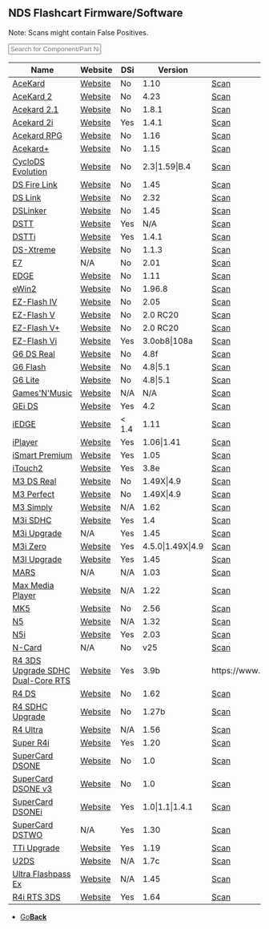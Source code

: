 <link href="table.css" rel="stylesheet">
<script src="jquery-3.2.1.min.js"></script>
<script type="text/javascript" charset="utf8" src="//cdn.datatables.net/1.10.16/js/jquery.dataTables.js"></script>
<script>
$(document).ready( function () {
    $('#FlashTable').DataTable( {
        paging: false,
		searching: true,
		dom: 'tpri'
    } );
} );
</script>

<script>
function searchFunction() {

    var table = $('#FlashTable').DataTable();
	var input = document.getElementById("FlashInput");
    table.search( input.value ).draw();
};
</script>

## NDS Flashcart Firmware/Software

Note: Scans might contain False Positives.

<input type="text" id="FlashInput" onkeyup="searchFunction()" placeholder="Search for Component/Part Number/Specification">

<table id="FlashTable" class="display">
    <thead>
        <tr>
            <th>Name</th>
            <th>Website</th>
			<th>DSi</th>
			<th>Version</th>
			<th>Scan</th>
        </tr>
    </thead>
    <tbody>
    <tr>
	    <td><a href="AceKard.zip">AceKard</a></td>
		<td><a href="http://www.acekard.com">Website</a></td>
		<td>No</td>
		<td>1.10</td>
		<td><a href="https://www.virustotal.com/#/file/88b88e2615f4d20aec63919a9994c1ee940e33388de2bd36340671e1469e2bc1/detection">Scan</a></td>
	</tr>
    <tr>
	    <td><a href="Acekard2.zip">AceKard 2</a></td>
		<td><a href="http://www.acekard.com">Website</a></td>
		<td>No</td>
		<td>4.23</td>
		<td><a href="https://www.virustotal.com/#/file/037ec6bb9f6f56a5bbeaed6aebee578bf14056c02b70fcfdcfdb92c5e69aaa14/detection">Scan</a></td>
	</tr>
    <tr>
	    <td><a href="Acekard21.zip">Acekard 2.1</a></td>
		<td><a href="http://www.acekard.com">Website</a></td>
		<td>No</td>
		<td>1.8.1</td>
		<td><a href="https://www.virustotal.com/#/file/5765a29cfa045cce9b9d5db6ef201c4baf143cf02b067e4de31e12f13594642f/detection">Scan</a></td>
	</tr>
    <tr>
	    <td><a href="Acekard2i.zip">Acekard 2i</a></td>
		<td><a href="http://www.acekard.com">Website</a></td>
		<td>Yes</td>
		<td>1.4.1</td>
		<td><a href="https://www.virustotal.com/#/file/6c7dbe833a0b7835ed4267968e675860ccba0b4d27b845d96902fdc48fa6a0e8/detection">Scan</a></td>
	</tr>
    <tr>
	    <td><a href="AcekardRPG.zip">Acekard RPG</a></td>
		<td><a href="http://www.acekard.com">Website</a></td>
		<td>No</td>
		<td>1.16</td>
		<td><a href="https://www.virustotal.com/#/file/6a2c63cc41db41da15c9eb459f3c0f2f13e803c4d6dece4838d3d7b3b5eeb33f/detection">Scan</a></td>
	</tr>
    <tr>
	    <td><a href="Acekard+.zip">Acekard+</a></td>
		<td><a href="http://www.acekard.com">Website</a></td>
		<td>No</td>
		<td>1.15</td>
		<td><a href="https://www.virustotal.com/#/file/42b415daa454f0705e7ce14a662362130bfd5824c629149f58c4a0e74002b687/detection">Scan</a></td>
	</tr>
    <tr>
	    <td><a href="CycoloDSEvo.zip">CycloDS Evolution</a></td>
		<td><a href="http://www.cyclopsds.com">Website</a></td>
		<td>No</td>
		<td>2.3|1.59|B.4</td>
		<td><a href="https://www.virustotal.com/#/file/ecc4a0fab6cdc9f0c8203a029ae6be5b690f606405d31fc1f33ce9602cb02d93/detection">Scan</a></td>
	</tr>
    <tr>
	    <td><a href="DSFireLink.zip">DS Fire Link</a></td>
		<td><a href="http://dsfirelink.com">Website</a></td>
		<td>No</td>
		<td>1.45</td>
		<td><a href="https://www.virustotal.com/#/file/63ad22aec84e799ea78cf8e069127f8add4d69e83c9ff12cd40b2b29d8fb4f5c/detection">Scan</a></td>
	</tr>
    <tr>
	    <td><a href="DSLink.zip">DS Link</a></td>
		<td><a href="http://www.ds-link.net/">Website</a></td>
		<td>No</td>
		<td>2.32</td>
		<td><a href="https://www.virustotal.com/#/file/e13c9b1c208aabbbefd0c79689d5985a1d0876aaf9b36baecb78ea7fc591ecc5/detection">Scan</a></td>
	</tr>
    <tr>
	    <td><a href="DSLinker.zip">DSLinker</a></td>
		<td><a href="http://www.dslinker.com/">Website</a></td>
		<td>No</td>
		<td>1.45</td>
		<td><a href="https://www.virustotal.com/#/file/53599e749ff0ab7dc3b4dad0511f11fe04eca27948c8410ded48a9b80f279284/detection">Scan</a></td>
	</tr>
    <tr>
	    <td><a href="DSTT.zip">DSTT</a></td>
		<td><a href="http://www.ndstt.com/">Website</a></td>
		<td>Yes</td>
		<td>N/A</td>
		<td><a href="https://www.virustotal.com/#/file/5ff790beb2def9b2d6501aab620bd62b92157015044f2ddd0a429c2cf19685d9/detection">Scan</a></td>
	</tr>
    <tr>
	    <td><a href="DSTTi.zip">DSTTi</a></td>
		<td><a href="http://www.ndstt.com/">Website</a></td>
		<td>Yes</td>
		<td>1.4.1</td>
		<td><a href="https://www.virustotal.com/#/file/5ff790beb2def9b2d6501aab620bd62b92157015044f2ddd0a429c2cf19685d9/detection">Scan</a></td>
	</tr>
    <tr>
	    <td><a href="DS-Xtreme.zip">DS-Xtreme</a></td>
		<td><a href="http://www.ds-x.com/">Website</a></td>
		<td>No</td>
		<td>1.1.3</td>
		<td><a href="https://www.virustotal.com/#/file/42da2af0402216452f76860014af0b332dfe51c48aafb4cb5a03c9601cc6ee76/detection">Scan</a></td>
	</tr>
    <tr>
	    <td><a href="E7.zip">E7</a></td>
		<td>N/A</td>
		<td>No</td>
		<td>2.01</td>
		<td><a href="https://www.virustotal.com/#/file/8177fb04f2a6eee76907f6a6e74355bd87a6e91e83b7f5585519036e20d8fc04/detection">Scan</a></td>
	</tr>
    <tr>
	    <td><a href="EDGE.zip">EDGE</a></td>
		<td><a href="http://www.edge-ds.cn/">Website</a></td>
		<td>No</td>
		<td>1.11</td>
		<td><a href="https://www.virustotal.com/#/file/6ea7ee0e636254a18cfb945933aaa380c265f7bd59d855ce9966e176b230d9e0/detection">Scan</a></td>
	</tr>
    <tr>
	    <td><a href="eWin2.zip">eWin2</a></td>
		<td><a href="http://www.ewin2.net/">Website</a></td>
		<td>No</td>
		<td>1.96.8</td>
		<td><a href="https://www.virustotal.com/#/file/ffd271657722f53e2cda71daaa093e14d8ef9f3d66808ec45837b7c2400ed8ec/detection">Scan</a></td>
	</tr>
    <tr>
	    <td><a href="EZ-FlashIV.zip">EZ-Flash IV</a></td>
		<td><a href="http://www.ezflash.cn/">Website</a></td>
		<td>No</td>
		<td>2.05</td>
		<td><a href="https://www.virustotal.com/#/file/8881506392478848b57c7726924ea8437c6b0cd5b51715577682b563333523c5/detection">Scan</a></td>
	</tr>
    <tr>
	    <td><a href="EZ-FlashV.zip">EZ-Flash V</a></td>
		<td><a href="http://www.ezflash.cn/">Website</a></td>
		<td>No</td>
		<td>2.0 RC20</td>
		<td><a href="https://www.virustotal.com/#/file/21284ae2b6d2601b7474023e58f16663961646bb063492d503b4d19ec8519c15/detection">Scan</a></td>
	</tr>
    <tr>
	    <td><a href="EZ-FlashV.zip">EZ-Flash V+</a></td>
		<td><a href="http://www.ezflash.cn/">Website</a></td>
		<td>No</td>
		<td>2.0 RC20</td>
		<td><a href="https://www.virustotal.com/#/file/21284ae2b6d2601b7474023e58f16663961646bb063492d503b4d19ec8519c15/detection">Scan</a></td>
	</tr>
    <tr>
	    <td><a href="EZ-FlashVi.zip">EZ-Flash Vi</a></td>
		<td><a href="http://www.ezflash.cn/">Website</a></td>
		<td>Yes</td>
		<td>3.0ob8|108a</td>
		<td><a href="https://www.virustotal.com/#/file/5a4ca734c46325861d9f3b2b6efb975ad90de43295670347992d71575bef352c/detection">Scan</a></td>
	</tr>
    <tr>
	    <td><a href="G6DSReal.zip">G6 DS Real</a></td>
		<td><a href="http://www.g6flash.com/">Website</a></td>
		<td>No</td>
		<td>4.8f</td>
		<td><a href="https://www.virustotal.com/#/file/ef4eff8926be19053d763601339fdeaf164133152fdac7b01bec08127315ee74/detection">Scan</a></td>
	</tr>
    <tr>
	    <td><a href="G6Flash.zip">G6 Flash</a></td>
		<td><a href="http://www.g6flash.com/">Website</a></td>
		<td>No</td>
		<td>4.8|5.1</td>
		<td><a href="https://www.virustotal.com/#/file/626e4ad774f4d62d617271971fa7667fceeda11a4cf82256af89a6e754c0338a/detection">Scan</a></td>
	</tr>
    <tr>
	    <td><a href="G6Flash.zip">G6 Lite</a></td>
		<td><a href="http://www.g6flash.com/">Website</a></td>
		<td>No</td>
		<td>4.8|5.1</td>
		<td><a href="https://www.virustotal.com/#/file/626e4ad774f4d62d617271971fa7667fceeda11a4cf82256af89a6e754c0338a/detection">Scan</a></td>
	</tr>
    <tr>
	    <td><a href="GamesNMusic.zip">Games'N'Music</a></td>
		<td><a href="http://us.codejunkies.com/Products/NDS-Games-n-Music__EF000155.aspx">Website</a></td>
		<td>N/A</td>
		<td>N/A</td>
		<td><a href="https://www.virustotal.com/#/file/95a60d70f0d05412afb27ee3f2068f212b5cd6c700e1cd2c0111003f4ad73d86/detection">Scan</a></td>
	</tr>
    <tr>
	    <td><a href="GEiDS.zip">GEi DS</a></td>
		<td><a href="http://www.ge.ndsi.in/">Website</a></td>
		<td>Yes</td>
		<td>4.2</td>
		<td><a href="https://www.virustotal.com/#/file/025af37e5e6d1c5c65d069b753cd95f3cf55c1c263ac9a621e25c6dd9ec7ba21/detection">Scan</a></td>
	</tr>
    <tr>
	    <td><a href="iEDGE.zip">iEDGE</a></td>
		<td><a href="http://www.edge-ds.cn/">Website</a></td>
		<td>< 1.4</td>
		<td>1.11</td>
		<td><a href="https://www.virustotal.com/#/file/3f46f0ca422de4220a9e62a553127650f7e5f58ce1fce7c0b9ff699458f9871b/detection">Scan</a></td>
	</tr>
    <tr>
	    <td><a href="iPlayer.zip">iPlayer</a></td>
		<td><a href="http://www.dsiplayer.com/">Website</a></td>
		<td>Yes</td>
		<td>1.06|1.41</td>
		<td><a href="https://www.virustotal.com/#/file/52920dbf0c2e29d41df0bc7b4531e5dd610719e1bf2653a89f7eb0777451500b/detection">Scan</a></td>
	</tr>
    <tr>
	    <td><a href="iSmartPremium.zip">iSmart Premium</a></td>
		<td><a href="http://ismartds.com">Website</a></td>
		<td>Yes</td>
		<td>1.05</td>
		<td><a href="https://www.virustotal.com/#/file/f2c01d507db8061890636191c02ba52d76bafbc4c07109b4797bd7b2a8dcf283/detection">Scan</a></td>
	</tr>
    <tr>
	    <td><a href="iTouch2.zip">iTouch2</a></td>
		<td><a href="http://www.itouchds.com/">Website</a></td>
		<td>Yes</td>
		<td>3.8e</td>
		<td><a href="https://www.virustotal.com/#/file/762836f15e02cdca4aa44a3b307c6e076c5e12387791222a67a487c30de076e1/detection">Scan</a></td>
	</tr>
    <tr>
	    <td><a href="M3DS.zip">M3 DS Real</a></td>
		<td><a href="http://m3adapter.com">Website</a></td>
		<td>No</td>
		<td>1.49X|4.9</td>
		<td><a href="https://www.virustotal.com/#/file/b4fd80b7a910d9ae86eb46ed8023baf4d985754ef1bedfe0d630f085db1fd1e9/detection">Scan</a></td>
	</tr>
    <tr>
	    <td><a href="M3DS.zip">M3 Perfect</a></td>
		<td><a href="http://m3adapter.com">Website</a></td>
		<td>No</td>
		<td>1.49X|4.9</td>
		<td><a href="https://www.virustotal.com/#/file/b4fd80b7a910d9ae86eb46ed8023baf4d985754ef1bedfe0d630f085db1fd1e9/detection">Scan</a></td>
	</tr>
    <tr>
	    <td><a href="M3Simply.zip">M3 Simply</a></td>
		<td><a href="http://m3adapter.com">Website</a></td>
		<td>N/A</td>
		<td>1.62</td>
		<td><a href="https://www.virustotal.com/#/file/2ff2c74ad99bea334ccb11a523d70bd5c380e8aa8ac6fee66365f89895f9eedc/detection">Scan</a></td>
	</tr>
    <tr>
	    <td><a href="M3iSDHC.zip">M3i SDHC</a></td>
		<td><a href="http://m3isdhc.com/">Website</a></td>
		<td>Yes</td>
		<td>1.4</td>
		<td><a href="https://www.virustotal.com/#/file/8ba574ecb302ede271cb32aa09a03154a5c9e8a3a9e5213e7cbca09665f4062d/detection">Scan</a></td>
	</tr>
    <tr>
	    <td><a href="M3iUpgrade.zip">M3i Upgrade</a></td>
		<td>N/A</td>
		<td>Yes</td>
		<td>1.45</td>
		<td><a href="https://www.virustotal.com/#/file/b2d8e7cf6c1730aaf124ab9741032267dbe25fea38053cbd6ed177c15f97bee0/detection">Scan</a></td>
	</tr>
    <tr>
	    <td><a href="M3iZero.zip">M3i Zero</a></td>
		<td><a href="http://m3adapter.com">Website</a></td>
		<td>Yes</td>
		<td>4.5.0|1.49X|4.9</td>
		<td><a href="https://www.virustotal.com/#/file/3abb9a4b7af96da4ad44cda5dd6880e8c4f16be8e9b944a1cf272db997e9be97/detection">Scan</a></td>
	</tr>
    <tr>
	    <td><a href="M3lUpgrade.zip">M3l Upgrade</a></td>
		<td><a href="http://m3iupgrade.com/">Website</a></td>
		<td>Yes</td>
		<td>1.45</td>
		<td><a href="https://www.virustotal.com/#/file/4ab30ab38876e94b5f387a53f8b7c2dd8154347a59dfa1af930f57a1a123b87f/detection">Scan</a></td>
	</tr>
    <tr>
	    <td><a href="MARS.zip">MARS</a></td>
		<td>N/A</td>
		<td>N/A</td>
		<td>1.03</td>
		<td><a href="https://www.virustotal.com/#/file/eae83fdf02f738d256549156b59b7ffc55b1d999eee775bd70d179d1e20b4a14/detection">Scan</a></td>
	</tr>
    <tr>
	    <td><a href="MaxMediaPlayer.zip">Max Media Player</a></td>
		<td><a href="http://us.codejunkies.com/mpds/index.htm">Website</a></td>
		<td>N/A</td>
		<td>1.22</td>
		<td><a href="https://www.virustotal.com/#/file/525449834667955d61c9498d4cd66b865c28ef9f2edbcfaf11c28320185124a6/detection">Scan</a></td>
	</tr>
    <tr>
	    <td><a href="MK5.zip">MK5</a></td>
		<td><a href="http://www.neoflash.com">Website</a></td>
		<td>No</td>
		<td>2.56</td>
		<td><a href="https://www.virustotal.com/#/file/7b3ad8014471443a6501ff4de68f0222322dcc6324069c27cbf2cb6614e12472/detection">Scan</a></td>
	</tr>
    <tr>
	    <td><a href="N5.zip">N5</a></td>
		<td><a href="http://www.dsn5.com/EN-N5/n5-en.htm">Website</a></td>
		<td>N/A</td>
		<td>1.32</td>
		<td><a href="https://www.virustotal.com/#/file/fb2e9b0a72fc08bd06f53d53d28a8a5d7d2501eb8c7a70185c2cb1b73ae2b1d0/detection">Scan</a></td>
	</tr>
    <tr>
	    <td><a href="N5i.zip">N5i</a></td>
		<td><a href="http://www.dsn5.com/EN-N5/n5-en.htm">Website</a></td>
		<td>Yes</td>
		<td>2.03</td>
		<td><a href="https://www.virustotal.com/#/file/9506fefc273ef3f2c751adb332813fb1aca20b2b5c4b6f9365c513c87e069d6b/detection">Scan</a></td>
	</tr>
    <tr>
	    <td><a href="N-Card.zip">N-Card</a></td>
		<td>N/A</td>
		<td>No</td>
		<td>v25</td>
		<td><a href="https://www.virustotal.com/#/file/e88ae06f7ea692aae7814d2b5dc7257ba60ef9838cac40acebc375eac530e7c8/detection">Scan</a></td>
	</tr>
    <tr>
	    <td><a href="R43DS.zip">R4 3DS Upgrade SDHC Dual-Core RTS</a></td>
		<td><a href="http://r4-usas.com/">Website</a></td>
		<td>Yes</td>
		<td>3.9b</td>
		<td>https://www.virustotal.com/#/file/87199364c910763689d0497ddec36d83f6169a1d613e831cb00980ab3162dc00/detection">Scan</a></td>
	</tr>
    <tr>
	    <td><a href="R4DS.zip">R4 DS</a></td>
		<td><a href="http://www.r4ds.com/">Website</a></td>
		<td>No</td>
		<td>1.62</td>
		<td><a href="https://www.virustotal.com/#/file/5c4dc90c03ebd82af786deefbcbf80940dc21e1159379db8448d962de9de9c07/detection">Scan</a></td>
	</tr>
    <tr>
	    <td><a href="R4SDHCUpgrade.zip">R4 SDHC Upgrade</a></td>
		<td><a href="http://www.r4i-sdhc.com/">Website</a></td>
		<td>No</td>
		<td>1.27b</td>
		<td><a href="https://www.virustotal.com/#/file/6668835406235ba2b215db811f8b25616c554770e99fa178617b2dbb02a96e33/detection">Scan</a></td>
	</tr>
    <tr>
	    <td><a href="R4Ultra.zip">R4 Ultra</a></td>
		<td><a href="http://www.r4ultra.com">Website</a></td>
		<td>N/A</td>
		<td>1.56</td>
		<td><a href="https://www.virustotal.com/#/file/cc17c9d1156f2d6549be3dc1eb962276d495f8c7ef0e94b5f1b9aa885b555778/detection">Scan</a></td>
	</tr>
    <tr>
	    <td><a href="SuperR4i.zip">Super R4i</a></td>
		<td><a href="http://www.super4i.com/">Website</a></td>
		<td>Yes</td>
		<td>1.20</td>
		<td><a href="https://www.virustotal.com/#/file/d29fb6c767c7e0561625b8edc3ea7658548e1cf6294820aea416025365ea99ff/detection">Scan</a></td>
	</tr>
    <tr>
	    <td><a href="SuperCardDSONE.zip">SuperCard DSONE</a></td>
		<td><a href="http://eng.supercard.sc/">Website</a></td>
		<td>No</td>
		<td>1.0</td>
		<td><a href="https://www.virustotal.com/#/file/976d949f38d2e0eb04c59f9e1a63842a80257bda2971be86c22078c027b06607/detection">Scan</a></td>
	</tr>
    <tr>
	    <td><a href="SuperCardDSONE.zip">SuperCard DSONE v3</a></td>
		<td><a href="http://eng.supercard.sc/">Website</a></td>
		<td>No</td>
		<td>1.0</td>
		<td><a href="https://www.virustotal.com/#/file/976d949f38d2e0eb04c59f9e1a63842a80257bda2971be86c22078c027b06607/detection">Scan</a></td>
	</tr>
    <tr>
	    <td><a href="SuperCardDSONEi.zip">SuperCard DSONEi</a></td>
		<td><a href="http://eng.supercard.sc/">Website</a></td>
		<td>Yes</td>
		<td>1.0|1.1|1.4.1</td>
		<td><a href="https://www.virustotal.com/#/file/be4e5174942947c28823c57dcd9227361b9a6b8135c3d4357a3c171eaf619872/detection">Scan</a></td>
	</tr>
    <tr>
	    <td><a href="SuperCardDSTWO.zip">SuperCard DSTWO</a></td>
		<td>N/A</td>
		<td>Yes</td>
		<td>1.30</td>
		<td><a href="https://www.virustotal.com/#/file/61157adf51692dd680320c1e9e39516c894ee5c8ebee9d1a29eadd8bb06785a0/detection">Scan</a></td>
	</tr>
    <tr>
	    <td><a href="TTiUpgrade.zip">TTi Upgrade</a></td>
		<td><a href="http://www.nds-tti.com">Website</a></td>
		<td>Yes</td>
		<td>1.19</td>
		<td><a href="https://www.virustotal.com/#/file/167bb060fe7588c1afd649aabd388489c71ccf2f8f3b55e25969fa01418e4f09/detection">Scan</a></td>
	</tr>
    <tr>
	    <td><a href="U2DS.zip">U2DS</a></td>
		<td><a href="http://www.u2ds.com/">Website</a></td>
		<td>N/A</td>
		<td>1.7c</td>
		<td><a href="https://www.virustotal.com/#/file/2d971101b40188b980a443d1f82bfdd183e8af73ab2d60612994aba93462ac08/detection">Scan</a></td>
	</tr>
    <tr>
	    <td><a href="UltraFlashpassEx.zip">Ultra Flashpass Ex</a></td>
		<td><a href="http://www.ndsgba.net/">Website</a></td>
		<td>N/A</td>
		<td>1.45</td>
		<td><a href="https://www.virustotal.com/#/file/e22c40e6bc5f95814580ef4f9f4b179df09c5ad0683d8fd52062519ac1180617/detection">Scan</a></td>
	</tr>
    <tr>
	    <td><a href="R4i_RTS_3DS.zip">R4i RTS 3DS</a></td>
		<td><a href="http://r4ids.cn/">Website</a></td>
		<td>Yes</td>
		<td>1.64</td>
		<td><a href="https://www.virustotal.com/#/file/5e36a6389b2641bf2569d3e232c4ef3cdd452a5f7d5d8c93aae5a0bd56d678cd/detection">Scan</a></td>
	</tr>
 </tbody>
</table>

<onebutton>
<ul>
            <li><a href="../">Go<strong>Back</strong></a></li>
          </ul>
</onebutton>
